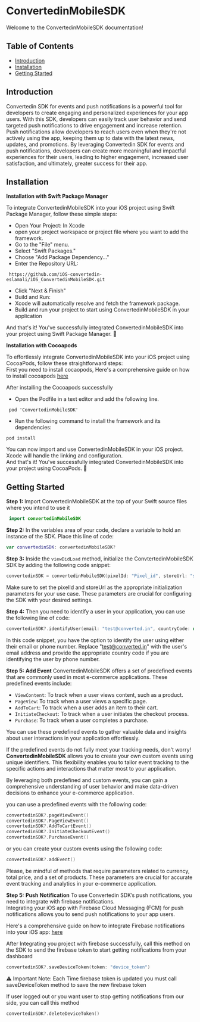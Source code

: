 # ConvertedinMobileSDK

Welcome to the ConvertedinMobileSDK documentation!

## Table of Contents

- [Introduction](#introduction)
- [Installation](#installation)
- [Getting Started](#getting-started)


## Introduction

Convertedin SDK for events and push notifications is a powerful tool for developers to create engaging and personalized experiences for your app users. With this SDK, developers can easily track user behavior and send targeted push notifications to drive engagement and increase retention. Push notifications allow developers to reach users even when they're not actively using the app, keeping them up to date with the latest news, updates, and promotions. By leveraging Convertedin SDK for events and push notifications, developers can create more meaningful and impactful experiences for their users, leading to higher engagement, increased user satisfaction, and ultimately, greater success for their app.

## Installation

 __Installation with Swift Package Manager__

To integrate ConvertedinMobileSDK into your iOS project using Swift Package Manager, follow these simple steps:

- Open Your Project: In Xcode  
- open your project workspace or project file where you want to add the framework.  
- Go to the "File" menu.   
- Select "Swift Packages."  
- Choose "Add Package Dependency..."  
- Enter the Repository URL:  
```
 https://github.com/iOS-convertedin-eslamali/iOS_ConvertedinMobileSDK.git 
```
- Click "Next & Finish"  
- Build and Run:  
- Xcode will automatically resolve and fetch the framework package.  
- Build and run your project to start using ConvertedinMobileSDK in your application  

And that's it! You've successfully integrated ConvertedinMobileSDK into your project using Swift Package Manager. 🚀


__Installation with Cocoapods__  

To effortlessly integrate ConvertedinMobileSDK into your iOS project using CocoaPods, follow these straightforward steps:  
First you need to install cocaopods, Here's a comprehensive guide on how to install cocoapods [ here ](https://guides.cocoapods.org/using/getting-started.html)  

After installing the Cocoapods successfully  

- Open the Podfile in a text editor and add the following line.
```
 pod 'ConvertedinMobileSDK'
```

- Run the following command to install the framework and its dependencies:
 ```
 pod install
```
You can now import and use ConvertedinMobileSDK in your iOS project. Xcode will handle the linking and configuration.  
And that's it! You've successfully integrated ConvertedinMobileSDK into your project using CocoaPods. 🚀


## Getting Started
**Step 1:**
Import ConvertedinMobileSDK at the top of your Swift source files where you intend to use it
```swift
 import convertedinMobileSDK
```

**Step 2:** In the variables area of your code, declare a variable to hold an instance of the SDK. Place this line of code:

```swift
var convertedinSDK: convertedinMobileSDK?
```

**Step 3:** Inside the `viewDidLoad` method, initialize the ConvtertedinMobileSDK SDK by adding the following code snippet:

```swift
convertedinSDK = convertedinMobileSDK(pixelId: "Pixel_id", storeUrl: "store@test.com")
```
Make sure to set the pixelId and storeUrl as the appropriate initialization parameters for your use case. These parameters are crucial for configuring the SDK with your desired settings.

**Step 4:** Then you need to identify a user in your application, you can use the following line of code:

```swift
convertedinSDK?.identifyUser(email: "test@converted.in", countryCode: nil, phone: nil)
```
In this code snippet, you have the option to identify the user using either their email or phone number. Replace "test@converted.in" with the user's email address and provide the appropriate country code if you are identifying the user by phone number.

**Step 5:** **Add Event**  ConvertedinMobileSDK offers a set of predefined events that are commonly used in most e-commerce applications. These predefined events include:

- `ViewContent`: To track when a user views content, such as a product.
- `PageView`: To track when a user views a specific page.
- `AddToCart`: To track when a user adds an item to their cart.
- `InitiateCheckout`: To track when a user initiates the checkout process.
- `Purchase`: To track when a user completes a purchase.

You can use these predefined events to gather valuable data and insights about user interactions in your application effortlessly.

 If the predefined events do not fully meet your tracking needs, don't worry! **ConvertedinMobileSDK** allows you to create your own custom events using unique identifiers. This flexibility enables you to tailor event tracking to the specific actions and interactions that matter most to your application.

By leveraging both predefined and custom events, you can gain a comprehensive understanding of user behavior and make data-driven decisions to enhance your e-commerce application.

you can use a predefined events with the following code:
```swift
convertedinSDK?.pageViewEvent()
convertedinSDK?.PageViewEvent()
convertedinSDK?.AddToCartEvent()
convertedinSDK?.InitiateCheckoutEvent()
convertedinSDK?.PurchaseEvent()
```

or you can create your custom events using the following code:
```swift
convertedinSDK?.addEvent()
```


Please, be mindful of methods that require parameters related to currency, total price, and a set of products. These parameters are crucial for accurate event tracking and analytics in your e-commerce application.


**Step 5:** **Push Notification** To use Convertedin SDK’s push notifications, you need to integrate with firebase notifications.  
Integrating your iOS app with Firebase Cloud Messaging (FCM) for push notifications allows you to send push notifications to your app users.  

Here's a comprehensive guide on how to integrate Firebase notifications into your iOS app: [ here ](https://firebase.google.com/docs/ios/installation-methods)

After Integrating you project with firebase successfully, call this method on the SDK to send the firebase token to start getting notifications from your dashboard
```swift
convertedinSDK?.saveDeviceToken(token: "device_token")
```

⚠️ Important Note: Each Time firebase token is updated you must call saveDeviceToken method to save the new firebase token

If user logged out or you want user to stop getting notifications from our side, you can call this method
```swift
convertedinSDK?.deleteDeviceToken()
```










